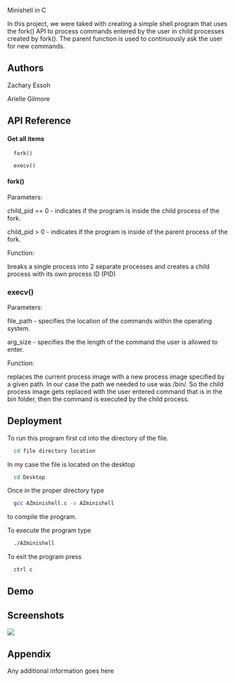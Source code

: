 
Minishell in C 

In this project, we were taked with creating a simple shell program that uses the fork() API to process commands entered by the user in child processes created by fork(). The parent function is used to continuously ask the user for new commands. 


## Authors

Zachary Essoh

Arielle Gilmore
## API Reference

#### Get all items

```http
  fork()
```

```http
  execv()
```

#### fork()
Parameters:

child_pid == 0 - indicates if the program is inside the child process of the fork.

child_pid > 0 - indicates if the program is inside of the parent process of the fork.

Function:

breaks a single process into 2 separate processes and creates a child process with its own process ID (PID)

###  execv()
Parameters:

file_path - specifies the location of the commands within the operating system.

arg_size - specifies the the length of the command the user is allowed to enter.

Function:

replaces the current process image with a new process image specified by a given path. In our case the path we needed to use was /bin/. So the child process image gets replaced with the user entered command that is in the bin folder, then the command is executed by the child process. 


## Deployment

To run this program first cd into the directory of the file. 
```bash
  cd file directory location
```
In my case the file is located on the desktop
```bash
  cd Desktop
```
Once in the proper directory type 
```bash
  gcc AZminishell.c -o AZminishell
```
to compile the program.

To execute the program type
```bash
  ./AZminishell
```

To exit the program press
```bash
  ctrl c 
```
## Demo


## Screenshots
![](C:/Users/Zachary/Downloads/AZminishell.png)



## Appendix

Any additional information goes here

